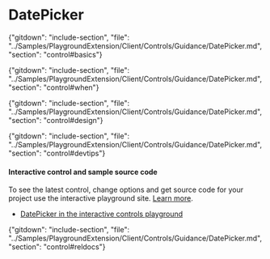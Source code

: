 ﻿# DatePicker

{"gitdown": "include-section", "file": "../Samples/PlaygroundExtension/Client/Controls/Guidance/DatePicker.md", "section": "control#basics"}

<!-- TODO get an IMAGE to embed here -->

<!-- TODO get an SAMPLE CODE to embed here -->

{"gitdown": "include-section", "file": "../Samples/PlaygroundExtension/Client/Controls/Guidance/DatePicker.md", "section": "control#when"}

{"gitdown": "include-section", "file": "../Samples/PlaygroundExtension/Client/Controls/Guidance/DatePicker.md", "section": "control#design"}

{"gitdown": "include-section", "file": "../Samples/PlaygroundExtension/Client/Controls/Guidance/DatePicker.md", "section": "control#devtips"}

#### Interactive control and sample source code
To see the latest control, change options and get source code for your project use the interactive playground site.  [Learn more](./top-extensions-controls-playground.md).

*  <a href="https://ms.portal.azure.com/?Microsoft_Azure_Playground=true#blade/Microsoft_Azure_Playground/ControlsIndexBlade/DatePicker_create_Playground" target="_blank">DatePicker in the interactive controls playground</a>

 

{"gitdown": "include-section", "file": "../Samples/PlaygroundExtension/Client/Controls/Guidance/DatePicker.md", "section": "control#reldocs"}

